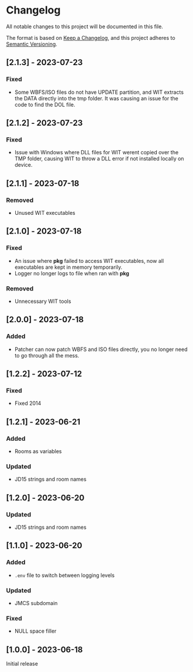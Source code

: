 # Changelog

All notable changes to this project will be documented in this file.

The format is based on [Keep a Changelog](https://keepachangelog.com/en/1.0.0/),
and this project adheres to [Semantic Versioning](https://semver.org/spec/v2.0.0.html).

## [2.1.3] - 2023-07-23

### Fixed
- Some WBFS/ISO files do not have UPDATE partition, and WIT extracts the DATA directly into the tmp folder. It was causing an issue for the code to find the DOL file.

## [2.1.2] - 2023-07-23

### Fixed
- Issue with Windows where DLL files for WIT werent copied over the TMP folder, causing WIT to throw a DLL error if not installed locally on device.

## [2.1.1] - 2023-07-18

### Removed
- Unused WIT executables

## [2.1.0] - 2023-07-18

### Fixed
- An issue where **pkg** failed to access WIT executables, now all executables are kept in memory temporarily.
- Logger no longer logs to file when ran with **pkg**

### Removed
- Unnecessary WIT tools

## [2.0.0] - 2023-07-18

### Added
- Patcher can now patch WBFS and ISO files directly, you no longer need to go through all the mess.

## [1.2.2] - 2023-07-12

### Fixed
- Fixed 2014

## [1.2.1] - 2023-06-21

### Added
- Rooms as variables

### Updated
- JD15 strings and room names

## [1.2.0] - 2023-06-20

### Updated
- JD15 strings and room names

## [1.1.0] - 2023-06-20

### Added
- `.env` file to switch between logging levels

### Updated
- JMCS subdomain

### Fixed
- NULL space filler

## [1.0.0] - 2023-06-18

Initial release